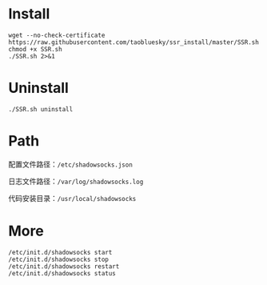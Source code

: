 Install
========
```
wget --no-check-certificate https://raw.githubusercontent.com/taobluesky/ssr_install/master/SSR.sh
chmod +x SSR.sh
./SSR.sh 2>&1
```


Uninstall
==========
```
./SSR.sh uninstall
```


Path
====
配置文件路径：`/etc/shadowsocks.json`

日志文件路径：`/var/log/shadowsocks.log`

代码安装目录：`/usr/local/shadowsocks`


More
============
```
/etc/init.d/shadowsocks start
/etc/init.d/shadowsocks stop
/etc/init.d/shadowsocks restart
/etc/init.d/shadowsocks status
```